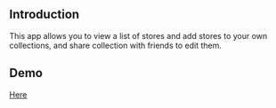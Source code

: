 ## Introduction
This app allows you to view a list of stores and add stores to your own collections, and share collection with friends to edit them.

## Demo
[Here](https://han-glints.herokuapp.com)
